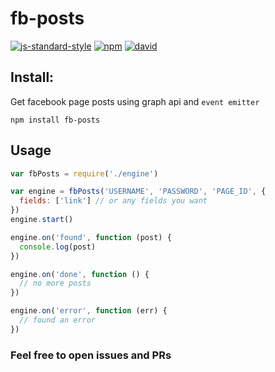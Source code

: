 # fb-posts

[![js-standard-style](https://img.shields.io/badge/code%20style-standard-brightgreen.svg?style=flat)](https://github.com/feross/standard)
[![npm](https://img.shields.io/npm/v/fb-posts.svg)](https://www.npmjs.com/package/fb-posts)
[![david](https://david-dm.org/davidyen1124/fb-posts.svg)](https://david-dm.org/davidyen1124/fb-posts)


## Install:
Get facebook page posts using graph api and `event emitter`

```
npm install fb-posts
```

## Usage

```javascript
var fbPosts = require('./engine')

var engine = fbPosts('USERNAME', 'PASSWORD', 'PAGE_ID', {
  fields: ['link'] // or any fields you want
})
engine.start()

engine.on('found', function (post) {
  console.log(post)
})

engine.on('done', function () {
  // no more posts
})

engine.on('error', function (err) {
  // found an error
})

```

### Feel free to open issues and PRs